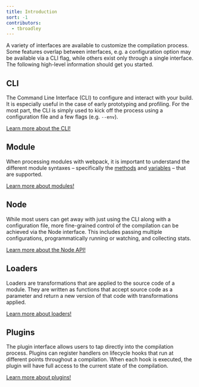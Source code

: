 ```yaml
---
title: Introduction
sort: -1
contributors:
  - tbroadley
---
```


A variety of interfaces are available to customize the compilation process.
Some features overlap between interfaces, e.g. a configuration option may be
available via a CLI flag, while others exist only through a single interface.
The following high-level information should get you started.


## CLI

The Command Line Interface (CLI) to configure and interact with your build. It
is especially useful in the case of early prototyping and profiling. For the
most part, the CLI is simply used to kick off the process using a configuration
file and a few flags (e.g. `--env`).

[Learn more about the CLI!](/api/cli)


## Module

When processing modules with webpack, it is important to understand the
different module syntaxes – specifically the [methods](/api/module-methods)
and [variables](/api/module-variables) – that are supported.

[Learn more about modules!](/api/module-methods)


## Node

While most users can get away with just using the CLI along with a
configuration file, more fine-grained control of the compilation can be
achieved via the Node interface. This includes passing multiple configurations,
programmatically running or watching, and collecting stats.

[Learn more about the Node API!](/api/node)


## Loaders

Loaders are transformations that are applied to the source code of a module.
They are written as functions that accept source code as a parameter and return
a new version of that code with transformations applied.

[Learn more about loaders!](/api/loaders)


## Plugins

The plugin interface allows users to tap directly into the compilation process.
Plugins can register handlers on lifecycle hooks that run at different points
throughout a compilation. When each hook is executed, the plugin will have full
access to the current state of the compilation.

[Learn more about plugins!](/api/plugins)
